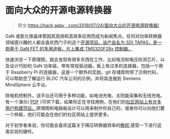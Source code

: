 # 面向大众的开源电源转换器

> 原文:[https://hack aday . com/2018/07/24/面向大众的开源电源转换器/](https://hackaday.com/2018/07/24/open-source-power-converter-for-the-masses/)

GaN 或氮化镓晶体管因其高频和高效率应用而成为新闻焦点。任何对功率转换器领域感兴趣的人都会喜欢西门子的这个[开源项目。该产品名为 SDI TAPAS，是一款基于 GaN FET 的多用途板，片上集成 TMS320F28x 控制器。](https://github.com/SDI-SoftwareDefinedInverter/TAPAS)

快速浏览一下原理图，就会发现有很多东西在工作，比如电流和电压检测芯片，以及设计巧妙的 GaN 功率级，带有常规驱动器。板上有过多的连接器，包括一个用于 Raspberry Pi 的连接器，这是一个额外的奖励。git 存储库附带了示例代码，可以帮助您了解运行 BLDC 汽车公司的示例，并将其连接到 Siemens MindSphere 云平台。

除电机控制外，该平台还可用于多种功能，如电池充电、太阳能采集和无线充电。有一个演示( [PDF](https://github.com/SDI-SoftwareDefinedInverter/TAPAS/blob/master/SDI_TAPAS_introduction.pdf) )可供下载，如果你正在寻找用例，在他们的[社区网站上有许多用户构建项目。](https://tapas.ideas.aha.io/ideas)原理图和电路板设计可以用来制作你自己的，或者你可以向他们要一个样板，他们可能会在他们的社区网站上提供更多。

对于初学者来说，你可能会喜欢这篇关于降压转换器效率的[教程](https://hackaday.com/2018/06/02/buck-converter-efficiency/),感受一下进行这类实验的硬件。